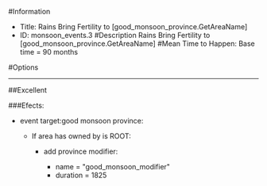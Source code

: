 #Information
 - Title: Rains Bring Fertility to [good_monsoon_province.GetAreaName]
 - ID: monsoon_events.3
#Description
Rains Bring Fertility to [good_monsoon_province.GetAreaName]
#Mean Time to Happen:
Base time = 90 months

#Options

___
##Excellent

###Efects:<ul><li>event target:good monsoon province:</li><ul><li>If area has owned by is ROOT:</li><ul><li>add province modifier:</li><ul><li>name = "good_monsoon_modifier"</li><li>duration = 1825</li></ul></ul></ul></ul>
